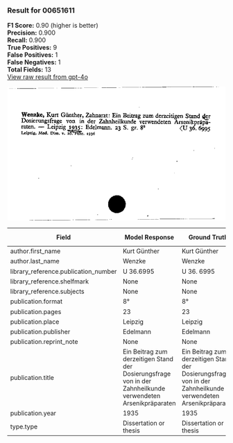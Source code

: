 ### Result for 00651611
**F1 Score:** 0.90 (higher is better)<br>**Precision:** 0.900<br>**Recall:** 0.900<br>**True Positives:** 9<br>**False Positives:** 1<br>**False Negatives:** 1<br>**Total Fields:** 13<br>[View raw result from gpt-4o](https://github.com/RISE-UNIBAS/humanities_data_benchmark/blob/main/results/2025-09-02/T0066/request_T0066_00651611.json)

<img src="https://github.com/RISE-UNIBAS/humanities_data_benchmark/blob/main/benchmarks/zettelkatalog/images/00651611.jpg?raw=true" alt="00651611" width="600px">

| Field | Model Response | Ground Truth | Fuzzy Score | Match |
|-------|----------------|--------------|-------------|-------|
| author.first_name | Kurt Günther | Kurt Günther | 1.000 | ✅ |
| author.last_name | Wenzke | Wenzke | 1.000 | ✅ |
| library_reference.publication_number | U 36.6995 | U 36. 6995 | 0.947 | ❌ |
| library_reference.shelfmark | None | None | 1.000 | ✅ |
| library_reference.subjects | None | None | 1.000 | ✅ |
| publication.format | 8° | 8° | 1.000 | ✅ |
| publication.pages | 23 | 23 | 1.000 | ✅ |
| publication.place | Leipzig | Leipzig | 1.000 | ✅ |
| publication.publisher | Edelmann | Edelmann | 1.000 | ✅ |
| publication.reprint_note | None | None | 1.000 | ✅ |
| publication.title | Ein Beitrag zum derzeitigen Stand der Dosierungsfrage von in der Zahnheilkunde verwendeten Arsenikpräparaten | Ein Beitrag zum derzeitigen Stand der Dosierungsfrage von in der Zahnheilkunde verwendeten Arsenikpräparaten | 1.000 | ✅ |
| publication.year | 1935 | 1935 | 1.000 | ✅ |
| type.type | Dissertation or thesis | Dissertation or thesis | 1.000 | ✅ |
